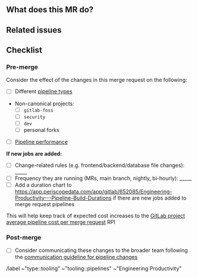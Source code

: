 <!-- See Pipelines for the GitLab project: https://docs.gitlab.com/ee/development/pipelines.html -->
<!-- When in doubt about a Pipeline configuration change, feel free to ping @gl-quality/eng-prod. -->

## What does this MR do?

<!-- Briefly describe what this MR is about -->

## Related issues

<!-- Link related issues below. -->

## Checklist

### Pre-merge

Consider the effect of the changes in this merge request on the following:

- [ ] Different [pipeline types](https://docs.gitlab.com/ee/development/pipelines.html#pipelines-for-merge-requests)
- Non-canonical projects:
  - [ ] `gitlab-foss`
  - [ ] `security`
  - [ ] `dev`
  - [ ] personal forks
- [ ] [Pipeline performance](https://about.gitlab.com/handbook/engineering/quality/performance-indicators/#average-merge-request-pipeline-duration-for-gitlab)

**If new jobs are added:**

- [ ] Change-related rules (e.g. frontend/backend/database file changes): _____
- [ ] Frequency they are running (MRs, main branch, nightly, bi-hourly): _____
- [ ] Add a duration chart to https://app.periscopedata.com/app/gitlab/652085/Engineering-Productivity---Pipeline-Build-Durations if there are new jobs added to merge request pipelines

This will help keep track of expected cost increases to the [GitLab project average pipeline cost per merge request](https://about.gitlab.com/handbook/engineering/quality/performance-indicators/#gitlab-project-average-pipeline-cost-per-merge-request) RPI

### Post-merge

- [ ] Consider communicating these changes to the broader team following the [communication guideline for pipeline changes](https://about.gitlab.com/handbook/engineering/quality/engineering-productivity/#pipeline-changes)

/label ~"type::tooling" ~"tooling::pipelines" ~"Engineering Productivity"
